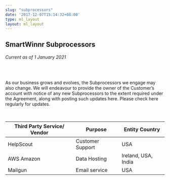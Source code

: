 ```yaml
---
slug: "subprocessors"
date: '2017-12-07T15:14:32+08:00'
type: ml_layout
layout: ml_layout
---
```


<section class="">
  <div class="padding50 ml-pure-white-background">
    <div class="row  ml_div_contents_in_center">
      <div class="col-lg-8 col-md-12 col-sm-12 col-xs-12">
        <h2><b>SmartWinnr Subprocessors</b></h2>
        <h6>Current as of 1 January 2021</h6>
        <br>
     <p>
     As our business grows and evolves, the Subprocessors we engage may also change. We will endeavour to provide the owner of the Customer’s account with notice of any new Subprocessors to the extent required under the Agreement, along with posting such updates here. Please check here regularly for updates.
    </p><br>
    <div>
    <table class="table-bordered table-striped ml-margin-bottom10">
      <thead class="">
        <tr>
          <th class="padding5">Third Party Service/ Vendor</th>
          <th class="padding5">Purpose</th>
          <th class="padding5">Entity Country</th>
        </tr>
      </thead>
        <tbody class="">
        <tr>
          <td class="padding5">HelpScout</td>
          <td class="padding5"> Customer Support</td>  
          <td class="padding5">USA</td>       
        </tr>
        <tr>
          <td class="padding5">AWS Amazon</td>
          <td class="padding5">Data Hosting</td>  
          <td class="padding5">Ireland, USA, India</td>       
        </tr>
         <tr>
          <td class="padding5">Mailgun</td>
          <td class="padding5">Email service</td>  
          <td class="padding5">USA</td>       
        </tr>
        </tbody>
  </table>
  </div>
   </div>
    </div>
  </div>
</section>
